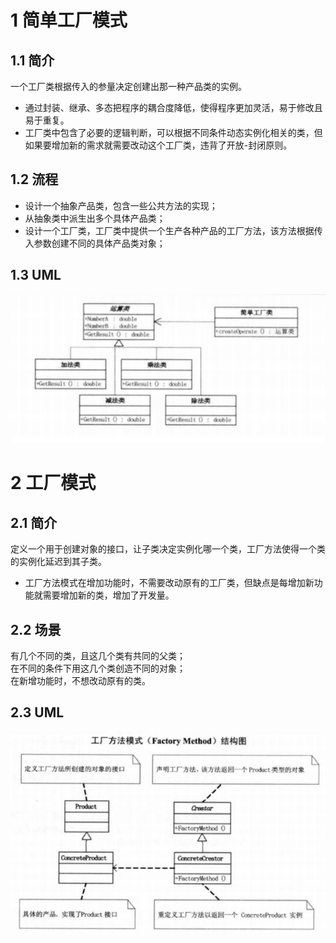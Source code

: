 # 1 简单工厂模式
## 1.1 简介
一个工厂类根据传入的参量决定创建出那一种产品类的实例。  
* 通过封装、继承、多态把程序的耦合度降低，使得程序更加灵活，易于修改且易于重复。
* 工厂类中包含了必要的逻辑判断，可以根据不同条件动态实例化相关的类，但如果要增加新的需求就需要改动这个工厂类，违背了开放-封闭原则。
## 1.2 流程
* 设计一个抽象产品类，包含一些公共方法的实现；
* 从抽象类中派生出多个具体产品类；
* 设计一个工厂类，工厂类中提供一个生产各种产品的工厂方法，该方法根据传入参数创建不同的具体产品类对象；  
## 1.3 UML
![img.png](../../images/img_6.png)

# 2 工厂模式
## 2.1 简介
定义一个用于创建对象的接口，让子类决定实例化哪一个类，工厂方法使得一个类的实例化延迟到其子类。
* 工厂方法模式在增加功能时，不需要改动原有的工厂类，但缺点是每增加新功能就需要增加新的类，增加了开发量。
## 2.2 场景
有几个不同的类，且这几个类有共同的父类；  
在不同的条件下用这几个类创造不同的对象；  
在新增功能时，不想改动原有的类。  
## 2.3 UML
![img.png](../../images/img_7.png)

